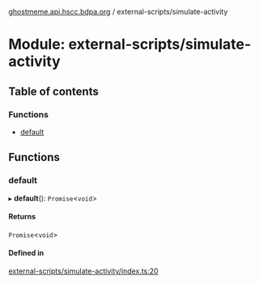 [ghostmeme.api.hscc.bdpa.org](../README.md) / external-scripts/simulate-activity

# Module: external-scripts/simulate-activity

## Table of contents

### Functions

- [default](external_scripts_simulate_activity.md#default)

## Functions

### default

▸ **default**(): `Promise`<`void`\>

#### Returns

`Promise`<`void`\>

#### Defined in

[external-scripts/simulate-activity/index.ts:20](https://github.com/nhscc/ghostmeme.api.hscc.bdpa.org/blob/b50e614/external-scripts/simulate-activity/index.ts#L20)

